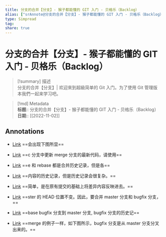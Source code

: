 ```yaml
---
title: 分支的合并【分支】- 猴子都能懂的 GIT 入门 - 贝格乐（Backlog）
alias: ["srAnnote@分支的合并【分支】- 猴子都能懂的 GIT 入门 - 贝格乐（Backlog）"]
type: Simpread
tag: 
share: true
---
```


# 分支的合并【分支】- 猴子都能懂的 GIT 入门 - 贝格乐（Backlog）

> [!summary] 描述  
> 分支的合并【分支】| 欢迎來到超級简单的 Git 入门。为了使用 Git 管理版本我們一起来学习吧。

> [!md] Metadata  
> **标题**:: 分支的合并【分支】- 猴子都能懂的 GIT 入门 - 贝格乐（Backlog）
> **日期**:: [[2022-11-02]]  

## Annotations

- [Link](https://backlog.com/git-tutorial/cn/stepup/stepup1_4.html#:~:text=%E4%BC%9A%E5%87%BA%E7%8E%B0%E4%B8%8B%E5%9B%BE%E6%89%80%E6%98%BE)
==会出现下图所显==

- [Link](https://backlog.com/git-tutorial/cn/stepup/stepup1_4.html#:~:text=c%20%E5%88%86%E6%94%AF%E4%B8%AD%E6%9B%B4%E6%96%B0%20merge%20%E5%88%86%E6%94%AF%E7%9A%84%E6%9C%80%E6%96%B0%E4%BB%A3%E7%A0%81%EF%BC%8C%E8%AF%B7%E4%BD%BF%E7%94%A8)
==c 分支中更新 merge 分支的最新代码，请使用==

- [Link](https://backlog.com/git-tutorial/cn/stepup/stepup1_4.html#:~:text=e%20%E5%92%8C%20rebase%20%E9%83%BD%E6%98%AF%E5%90%88%E5%B9%B6%E5%8E%86%E5%8F%B2%E8%AE%B0%E5%BD%95%EF%BC%8C%E4%BD%86%E6%98%AF%E5%90%84)
==e 和 rebase 都是合并历史记录，但是各==

- [Link](https://backlog.com/git-tutorial/cn/stepup/stepup1_4.html#:~:text=%E5%86%85%E5%AE%B9%E7%9A%84%E5%8E%86%E5%8F%B2%E8%AE%B0%E5%BD%95%EF%BC%8C%E4%BD%86%E6%98%AF%E5%8E%86%E5%8F%B2%E8%AE%B0%E5%BD%95%E4%BC%9A%E5%BE%88%E5%A4%8D%E6%9D%82%E3%80%82)
==内容的历史记录，但是历史记录会很复杂。==

- [Link](https://backlog.com/git-tutorial/cn/stepup/stepup1_4.html#:~:text=%E7%AE%80%E5%8D%95%EF%BC%8C%E6%98%AF%E5%9C%A8%E5%8E%9F%E6%9C%89%E6%8F%90%E4%BA%A4%E7%9A%84%E5%9F%BA%E7%A1%80%E4%B8%8A%E5%B0%86%E5%B7%AE%E5%BC%82%E5%86%85%E5%AE%B9%E5%8F%8D%E6%98%A0%E8%BF%9B%E5%8E%BB%E3%80%82)
==简单，是在原有提交的基础上将差异内容反映进去。==

- [Link](https://backlog.com/git-tutorial/cn/stepup/stepup1_4.html#:~:text=ster%20%E7%9A%84%20HEAD%20%E4%BD%8D%E7%BD%AE%E4%B8%8D%E5%8F%98%E3%80%82%E5%9B%A0%E6%AD%A4%EF%BC%8C%E8%A6%81%E5%90%88%E5%B9%B6%20master%20%E5%88%86%E6%94%AF%E5%92%8C%20bugfix%20%E5%88%86%E6%94%AF%EF%BC%8C)
==ster 的 HEAD 位置不变。因此，要合并 master 分支和 bugfix 分支，==

- [Link](https://backlog.com/git-tutorial/cn/stepup/stepup1_4.html#:~:text=base%20bugfix%20%E5%88%86%E6%94%AF%E5%88%B0%20master%20%E5%88%86%E6%94%AF%2C%20bugfix%20%E5%88%86%E6%94%AF%E7%9A%84%E5%8E%86%E5%8F%B2%E8%AE%B0)
==base bugfix 分支到 master 分支, bugfix 分支的历史记==

- [Link](https://backlog.com/git-tutorial/cn/stepup/stepup1_4.html#:~:text=merge%20%E7%9A%84%E4%BE%8B%E5%AD%90%E4%B8%80%E6%A0%B7%EF%BC%8C%E5%A6%82%E4%B8%8B%E5%9B%BE%E6%89%80%E7%A4%BA%EF%BC%8Cbugfix%20%E5%88%86%E6%94%AF%E6%98%AF%E4%BB%8E%20master%20%E5%88%86%E6%94%AF%E5%88%86%E5%8F%89%E5%87%BA%E6%9D%A5%E7%9A%84%E3%80%82)
==merge 的例子一样，如下图所示，bugfix 分支是从 master 分支分叉出来的。==


